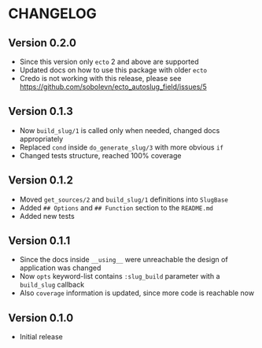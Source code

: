 # CHANGELOG

## Version 0.2.0

- Since this version only `ecto` 2 and above are supported
- Updated docs on how to use this package with older `ecto`
- Credo is not working with this release, please see https://github.com/sobolevn/ecto_autoslug_field/issues/5

## Version 0.1.3

- Now `build_slug/1` is called only when needed, changed docs appropriately
- Replaced `cond` inside `do_generate_slug/3` with more obvious `if`
- Changed tests structure, reached 100% coverage

## Version 0.1.2

- Moved `get_sources/2` and `build_slug/1` definitions into `SlugBase`
- Added `## Options` and `## Function` section to the `README.md`
- Added new tests

## Version 0.1.1

- Since the docs inside `__using__` were unreachable the design of application was changed
- Now `opts` keyword-list contains `:slug_build` parameter with a `build_slug` callback
- Also `coverage` information is updated, since more code is reachable now

## Version 0.1.0

- Initial release
